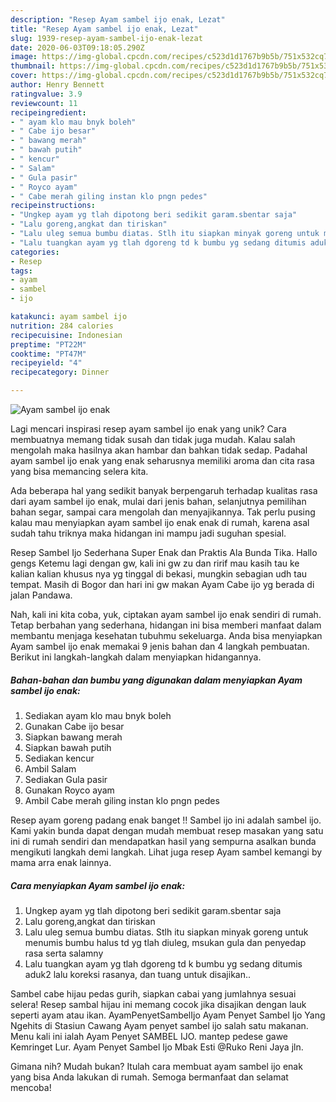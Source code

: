 ```yaml
---
description: "Resep Ayam sambel ijo enak, Lezat"
title: "Resep Ayam sambel ijo enak, Lezat"
slug: 1939-resep-ayam-sambel-ijo-enak-lezat
date: 2020-06-03T09:18:05.290Z
image: https://img-global.cpcdn.com/recipes/c523d1d1767b9b5b/751x532cq70/ayam-sambel-ijo-enak-foto-resep-utama.jpg
thumbnail: https://img-global.cpcdn.com/recipes/c523d1d1767b9b5b/751x532cq70/ayam-sambel-ijo-enak-foto-resep-utama.jpg
cover: https://img-global.cpcdn.com/recipes/c523d1d1767b9b5b/751x532cq70/ayam-sambel-ijo-enak-foto-resep-utama.jpg
author: Henry Bennett
ratingvalue: 3.9
reviewcount: 11
recipeingredient:
- " ayam klo mau bnyk boleh"
- " Cabe ijo besar"
- " bawang merah"
- " bawah putih"
- " kencur"
- " Salam"
- " Gula pasir"
- " Royco ayam"
- " Cabe merah giling instan klo pngn pedes"
recipeinstructions:
- "Ungkep ayam yg tlah dipotong beri sedikit garam.sbentar saja"
- "Lalu goreng,angkat dan tiriskan"
- "Lalu uleg semua bumbu diatas. Stlh itu siapkan minyak goreng untuk menumis bumbu halus td yg tlah diuleg, msukan gula dan penyedap rasa serta salamny"
- "Lalu tuangkan ayam yg tlah dgoreng td k bumbu yg sedang ditumis aduk2 lalu koreksi rasanya, dan tuang untuk disajikan.."
categories:
- Resep
tags:
- ayam
- sambel
- ijo

katakunci: ayam sambel ijo 
nutrition: 284 calories
recipecuisine: Indonesian
preptime: "PT22M"
cooktime: "PT47M"
recipeyield: "4"
recipecategory: Dinner

---
```



![Ayam sambel ijo enak](https://img-global.cpcdn.com/recipes/c523d1d1767b9b5b/751x532cq70/ayam-sambel-ijo-enak-foto-resep-utama.jpg)

Lagi mencari inspirasi resep ayam sambel ijo enak yang unik? Cara membuatnya memang tidak susah dan tidak juga mudah. Kalau salah mengolah maka hasilnya akan hambar dan bahkan tidak sedap. Padahal ayam sambel ijo enak yang enak seharusnya memiliki aroma dan cita rasa yang bisa memancing selera kita.

Ada beberapa hal yang sedikit banyak berpengaruh terhadap kualitas rasa dari ayam sambel ijo enak, mulai dari jenis bahan, selanjutnya pemilihan bahan segar, sampai cara mengolah dan menyajikannya. Tak perlu pusing kalau mau menyiapkan ayam sambel ijo enak enak di rumah, karena asal sudah tahu triknya maka hidangan ini mampu jadi suguhan spesial.

Resep Sambel Ijo Sederhana Super Enak dan Praktis Ala Bunda Tika. Hallo gengs Ketemu lagi dengan gw, kali ini gw zu dan ririf mau kasih tau ke kalian kalian khusus nya yg tinggal di bekasi, mungkin sebagian udh tau tempat. Masih di Bogor dan hari ini gw makan Ayam Cabe ijo yg berada di jalan Pandawa.


Nah, kali ini kita coba, yuk, ciptakan ayam sambel ijo enak sendiri di rumah. Tetap berbahan yang sederhana, hidangan ini bisa memberi manfaat dalam membantu menjaga kesehatan tubuhmu sekeluarga. Anda bisa menyiapkan Ayam sambel ijo enak memakai 9 jenis bahan dan 4 langkah pembuatan. Berikut ini langkah-langkah dalam menyiapkan hidangannya.

<!--inarticleads1-->

##### Bahan-bahan dan bumbu yang digunakan dalam menyiapkan Ayam sambel ijo enak:

1. Sediakan  ayam klo mau bnyk boleh
1. Gunakan  Cabe ijo besar
1. Siapkan  bawang merah
1. Siapkan  bawah putih
1. Sediakan  kencur
1. Ambil  Salam
1. Sediakan  Gula pasir
1. Gunakan  Royco ayam
1. Ambil  Cabe merah giling instan klo pngn pedes


Resep ayam goreng padang enak banget !! Sambel ijo ini adalah sambel ijo. Kami yakin bunda dapat dengan mudah membuat resep masakan yang satu ini di rumah sendiri dan mendapatkan hasil yang sempurna asalkan bunda mengikuti langkah demi langkah. Lihat juga resep Ayam sambel kemangi by mama arra enak lainnya. 

<!--inarticleads2-->

##### Cara menyiapkan Ayam sambel ijo enak:

1. Ungkep ayam yg tlah dipotong beri sedikit garam.sbentar saja
1. Lalu goreng,angkat dan tiriskan
1. Lalu uleg semua bumbu diatas. Stlh itu siapkan minyak goreng untuk menumis bumbu halus td yg tlah diuleg, msukan gula dan penyedap rasa serta salamny
1. Lalu tuangkan ayam yg tlah dgoreng td k bumbu yg sedang ditumis aduk2 lalu koreksi rasanya, dan tuang untuk disajikan..


Sambel cabe hijau pedas gurih, siapkan cabai yang jumlahnya sesuai selera! Resep sambal hijau ini memang cocok jika disajikan dengan lauk seperti ayam atau ikan. AyamPenyetSambelIjo Ayam Penyet Sambel Ijo Yang Ngehits di Stasiun Cawang Ayam penyet sambel ijo salah satu makanan. Menu kali ini ialah Ayam Penyet SAMBEL IJO. mantep pedese gawe Kemringet Lur. Ayam Penyet Sambel Ijo Mbak Esti @Ruko Reni Jaya jln. 

Gimana nih? Mudah bukan? Itulah cara membuat ayam sambel ijo enak yang bisa Anda lakukan di rumah. Semoga bermanfaat dan selamat mencoba!
